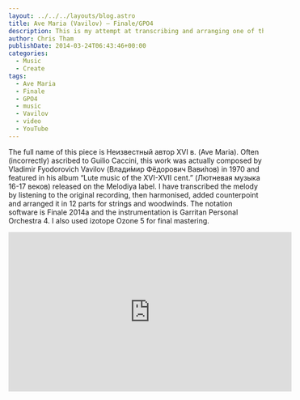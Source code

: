 ```yaml
---
layout: ../../../layouts/blog.astro
title: Ave Maria (Vavilov) – Finale/GPO4
description: This is my attempt at transcribing and arranging one of the most beautiful melodies I have heard.
author: Chris Tham
publishDate: 2014-03-24T06:43:46+00:00
categories:
  - Music
  - Create
tags:
  - Ave Maria
  - Finale
  - GPO4
  - music
  - Vavilov
  - video
  - YouTube
---
```

The full name of this piece is Неизвестный автор XVI в. (Ave Maria). Often (incorrectly) ascribed to Guilio Caccini, this work was actually composed by Vladimir Fyodorovich Vavilov (Влади́мир Фёдорович Вави́лов) in 1970 and featured in his album &#8220;Lute music of the XVI-XVII cent.&#8221; (Лютневая музыка 16-17 веков) released on the Melodiya label. I have transcribed the melody by listening to the original recording, then harmonised, added counterpoint and arranged it in 12 parts for strings and woodwinds. The notation software is Finale 2014a and the instrumentation is Garritan Personal Orchestra 4. I also used izotope Ozone 5 for final mastering.

<iframe width="560" height="315" src="https://www.youtube-nocookie.com/embed/JXNNEFmAUpw" title="YouTube video player" frameborder="0" allow="accelerometer; autoplay; clipboard-write; encrypted-media; gyroscope; picture-in-picture" allowfullscreen></iframe>
